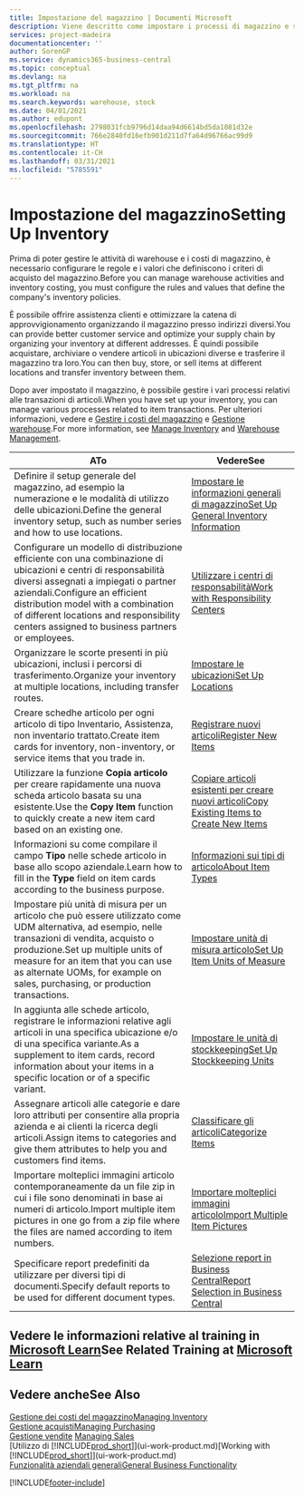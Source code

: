 ```yaml
---
title: Impostazione del magazzino | Documenti Microsoft
description: Viene descritto come impostare i processi di magazzino e stock, inclusi i percorsi di trasferimento e le ubicazioni, come le warehouse.
services: project-madeira
documentationcenter: ''
author: SorenGP
ms.service: dynamics365-business-central
ms.topic: conceptual
ms.devlang: na
ms.tgt_pltfrm: na
ms.workload: na
ms.search.keywords: warehouse, stock
ms.date: 04/01/2021
ms.author: edupont
ms.openlocfilehash: 2798031fcb9796d14daa94d6614bd5da1081d32e
ms.sourcegitcommit: 766e2840fd16efb901d211d7fa64d96766ac99d9
ms.translationtype: HT
ms.contentlocale: it-CH
ms.lasthandoff: 03/31/2021
ms.locfileid: "5785591"
---
```

# <a name="setting-up-inventory"></a><span data-ttu-id="ce138-103">Impostazione del magazzino</span><span class="sxs-lookup"><span data-stu-id="ce138-103">Setting Up Inventory</span></span>
<span data-ttu-id="ce138-104">Prima di poter gestire le attività di warehouse e i costi di magazzino, è necessario configurare le regole e i valori che definiscono i criteri di acquisto del magazzino.</span><span class="sxs-lookup"><span data-stu-id="ce138-104">Before you can manage warehouse activities and inventory costing, you must configure the rules and values that define the company's inventory policies.</span></span>

<span data-ttu-id="ce138-105">È possibile offrire assistenza clienti e ottimizzare la catena di approvvigionamento organizzando il magazzino presso indirizzi diversi.</span><span class="sxs-lookup"><span data-stu-id="ce138-105">You can provide better customer service and optimize your supply chain by organizing your inventory at different addresses.</span></span> <span data-ttu-id="ce138-106">È quindi possibile acquistare, archiviare o vendere articoli in ubicazioni diverse e trasferire il magazzino tra loro.</span><span class="sxs-lookup"><span data-stu-id="ce138-106">You can then buy, store, or sell items at different locations and transfer inventory between them.</span></span>

<span data-ttu-id="ce138-107">Dopo aver impostato il magazzino, è possibile gestire i vari processi relativi alle transazioni di articoli.</span><span class="sxs-lookup"><span data-stu-id="ce138-107">When you have set up your inventory, you can manage various processes related to item transactions.</span></span> <span data-ttu-id="ce138-108">Per ulteriori informazioni, vedere e [Gestire i costi del magazzino](inventory-manage-inventory.md) e [Gestione warehouse](warehouse-manage-warehouse.md).</span><span class="sxs-lookup"><span data-stu-id="ce138-108">For more information, see [Manage Inventory](inventory-manage-inventory.md) and [Warehouse Management](warehouse-manage-warehouse.md).</span></span>

| <span data-ttu-id="ce138-109">A</span><span class="sxs-lookup"><span data-stu-id="ce138-109">To</span></span> | <span data-ttu-id="ce138-110">Vedere</span><span class="sxs-lookup"><span data-stu-id="ce138-110">See</span></span> |
| --- | --- |
| <span data-ttu-id="ce138-111">Definire il setup generale del magazzino, ad esempio la numerazione e le modalità di utilizzo delle ubicazioni.</span><span class="sxs-lookup"><span data-stu-id="ce138-111">Define the general inventory setup, such as number series and how to use locations.</span></span> |[<span data-ttu-id="ce138-112">Impostare le informazioni generali di magazzino</span><span class="sxs-lookup"><span data-stu-id="ce138-112">Set Up General Inventory Information</span></span>](inventory-how-setup-general.md) |
|<span data-ttu-id="ce138-113">Configurare un modello di distribuzione efficiente con una combinazione di ubicazioni e centri di responsabilità diversi assegnati a impiegati o partner aziendali.</span><span class="sxs-lookup"><span data-stu-id="ce138-113">Configure an efficient distribution model with a combination of different locations and responsibility centers assigned to business partners or employees.</span></span>|[<span data-ttu-id="ce138-114">Utilizzare i centri di responsabilità</span><span class="sxs-lookup"><span data-stu-id="ce138-114">Work with Responsibility Centers</span></span>](inventory-responsibility-centers.md)|
| <span data-ttu-id="ce138-115">Organizzare le scorte presenti in più ubicazioni, inclusi i percorsi di trasferimento.</span><span class="sxs-lookup"><span data-stu-id="ce138-115">Organize your inventory at multiple locations, including transfer routes.</span></span> |[<span data-ttu-id="ce138-116">Impostare le ubicazioni</span><span class="sxs-lookup"><span data-stu-id="ce138-116">Set Up Locations</span></span>](inventory-how-register-new-items.md) |
| <span data-ttu-id="ce138-117">Creare schedhe articolo per ogni articolo di tipo Inventario, Assistenza, non inventario trattato.</span><span class="sxs-lookup"><span data-stu-id="ce138-117">Create item cards for inventory, non-inventory, or service items that you trade in.</span></span> |[<span data-ttu-id="ce138-118">Registrare nuovi articoli</span><span class="sxs-lookup"><span data-stu-id="ce138-118">Register New Items</span></span>](inventory-how-register-new-items.md) |
|<span data-ttu-id="ce138-119">Utilizzare la funzione **Copia articolo** per creare rapidamente una nuova scheda articolo basata su una esistente.</span><span class="sxs-lookup"><span data-stu-id="ce138-119">Use the **Copy Item** function to quickly create a new item card based on an existing one.</span></span>|[<span data-ttu-id="ce138-120">Copiare articoli esistenti per creare nuovi articoli</span><span class="sxs-lookup"><span data-stu-id="ce138-120">Copy Existing Items to Create New Items</span></span>](inventory-how-copy-items.md)|
|<span data-ttu-id="ce138-121">Informazioni su come compilare il campo **Tipo** nelle schede articolo in base allo scopo aziendale.</span><span class="sxs-lookup"><span data-stu-id="ce138-121">Learn how to fill in the **Type** field on item cards according to the business purpose.</span></span>|[<span data-ttu-id="ce138-122">Informazioni sui tipi di articolo</span><span class="sxs-lookup"><span data-stu-id="ce138-122">About Item Types</span></span>](inventory-about-item-types.md)|
|<span data-ttu-id="ce138-123">Impostare più unità di misura per un articolo che può essere utilizzato come UDM alternativa, ad esempio, nelle transazioni di vendita, acquisto o produzione.</span><span class="sxs-lookup"><span data-stu-id="ce138-123">Set up multiple units of measure for an item that you can use as alternate UOMs, for example on sales, purchasing, or production transactions.</span></span>|[<span data-ttu-id="ce138-124">Impostare unità di misura articolo</span><span class="sxs-lookup"><span data-stu-id="ce138-124">Set Up Item Units of Measure</span></span>](inventory-how-setup-units-of-measure.md)|
|<span data-ttu-id="ce138-125">In aggiunta alle schede articolo, registrare le informazioni relative agli articoli in una specifica ubicazione e/o di una specifica variante.</span><span class="sxs-lookup"><span data-stu-id="ce138-125">As a supplement to item cards, record information about your items in a specific location or of a specific variant.</span></span>|[<span data-ttu-id="ce138-126">Impostare le unità di stockkeeping</span><span class="sxs-lookup"><span data-stu-id="ce138-126">Set Up Stockkeeping Units</span></span>](inventory-how-to-set-up-stockkeeping-units.md)|
| <span data-ttu-id="ce138-127">Assegnare articoli alle categorie e dare loro attributi per consentire alla propria azienda e ai clienti la ricerca degli articoli.</span><span class="sxs-lookup"><span data-stu-id="ce138-127">Assign items to categories and give them attributes to help you and customers find items.</span></span> |[<span data-ttu-id="ce138-128">Classificare gli articoli</span><span class="sxs-lookup"><span data-stu-id="ce138-128">Categorize Items</span></span>](inventory-how-categorize-items.md) |
|<span data-ttu-id="ce138-129">Importare molteplici immagini articolo contemporaneamente da un file zip in cui i file sono denominati in base ai numeri di articolo.</span><span class="sxs-lookup"><span data-stu-id="ce138-129">Import multiple item pictures in one go from a zip file where the files are named according to item numbers.</span></span>|[<span data-ttu-id="ce138-130">Importare molteplici immagini articolo</span><span class="sxs-lookup"><span data-stu-id="ce138-130">Import Multiple Item Pictures</span></span>](inventory-how-import-item-pictures.md)|
|<span data-ttu-id="ce138-131">Specificare report predefiniti da utilizzare per diversi tipi di documenti.</span><span class="sxs-lookup"><span data-stu-id="ce138-131">Specify default reports to be used for different document types.</span></span>|[<span data-ttu-id="ce138-132">Selezione report in Business Central</span><span class="sxs-lookup"><span data-stu-id="ce138-132">Report Selection in Business Central</span></span>](across-report-selections.md)|

## <a name="see-related-training-at-microsoft-learn"></a><span data-ttu-id="ce138-133">Vedere le informazioni relative al training in [Microsoft Learn](/learn/paths/trade-get-started-dynamics-365-business-central/)</span><span class="sxs-lookup"><span data-stu-id="ce138-133">See Related Training at [Microsoft Learn](/learn/paths/trade-get-started-dynamics-365-business-central/)</span></span>

## <a name="see-also"></a><span data-ttu-id="ce138-134">Vedere anche</span><span class="sxs-lookup"><span data-stu-id="ce138-134">See Also</span></span>

[<span data-ttu-id="ce138-135">Gestione dei costi del magazzino</span><span class="sxs-lookup"><span data-stu-id="ce138-135">Managing Inventory</span></span>](inventory-manage-inventory.md)  
[<span data-ttu-id="ce138-136">Gestione acquisti</span><span class="sxs-lookup"><span data-stu-id="ce138-136">Managing Purchasing</span></span>](purchasing-manage-purchasing.md)  
<span data-ttu-id="ce138-137">[Gestione vendite](sales-manage-sales.md)  </span><span class="sxs-lookup"><span data-stu-id="ce138-137">[Managing Sales](sales-manage-sales.md)  </span></span>  
<span data-ttu-id="ce138-138">[Utilizzo di [!INCLUDE[prod_short](includes/prod_short.md)]](ui-work-product.md)</span><span class="sxs-lookup"><span data-stu-id="ce138-138">[Working with [!INCLUDE[prod_short](includes/prod_short.md)]](ui-work-product.md)</span></span>  
[<span data-ttu-id="ce138-139">Funzionalità aziendali generali</span><span class="sxs-lookup"><span data-stu-id="ce138-139">General Business Functionality</span></span>](ui-across-business-areas.md)


[!INCLUDE[footer-include](includes/footer-banner.md)]